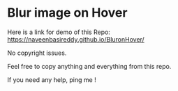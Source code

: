 # Blur image on Hover
Here is a link for demo of this Repo: https://naveenbasireddy.github.io/BluronHover/

No copyright issues.

Feel free to copy anything and everything from this repo.

If you need any help, ping me !
